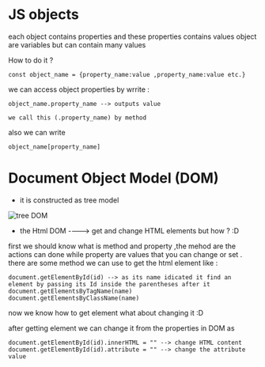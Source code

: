 # JS objects 

each object contains properties and these properties contains values 
object are variables but can contain many values 

How to do it ? 

```
const object_name = {property_name:value ,property_name:value etc.}
```

we can access object properties by wrrite :

```
object_name.property_name --> outputs value

we call this (.property_name) by method 

```
also we can write 

```
object_name[property_name]
```
# Document Object Model (DOM)

+ it is constructed as tree model 
 
 ![tree DOM](https://www.w3schools.com/js/pic_htmltree.gif)

 + the Html DOM ----> get and change HTML elements but how ? :D 

 first we should know  what is method and property ,the mehod are the actions can done while property are values that you can 
 change or set . 
 there are some method we can use to get the html element like :

 ```
 document.getElementById(id) --> as its name idicated it find an element by passing its Id inside the parentheses after it 
 document.getElementsByTagName(name)
 document.getElementsByClassName(name)	
 ```

 now we know how to get element what about changing it :D 

after getting element we can change it from the properties in DOM as 

```
document.getElementById(id).innerHTML = "" --> change HTML content 
document.getElementById(id).attribute = "" --> change the attribute value 

```
